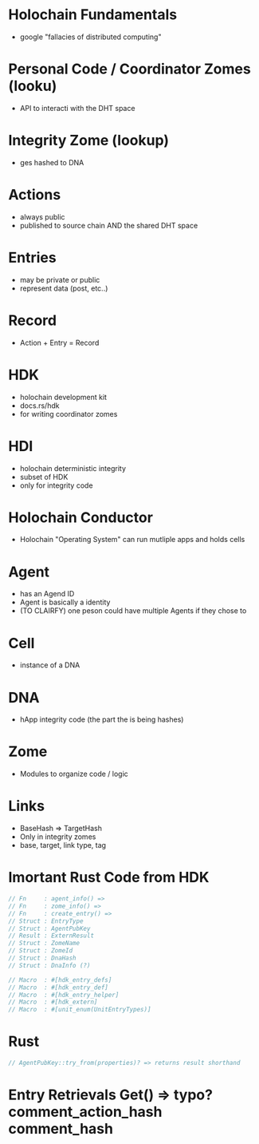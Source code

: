 # Holochain Fundamentals
- google "fallacies of distributed computing"

# Personal Code / Coordinator Zomes (looku)
- API to interacti with the DHT space

# Integrity Zome (lookup)
- ges hashed to DNA

# Actions
- always public
- published to source chain AND the shared DHT space

# Entries
- may be private or public
- represent data (post, etc..)

# Record
- Action + Entry = Record

# HDK 
- holochain development kit
- docs.rs/hdk
- for writing coordinator zomes

# HDI
- holochain deterministic integrity
- subset of HDK
- only for integrity code

# Holochain Conductor
- Holochain "Operating System" can run mutliple apps and holds cells

# Agent
- has an Agend ID
- Agent is basically a identity
- (TO CLAIRFY) one peson could have multiple Agents if they chose to

# Cell
- instance of a DNA

# DNA
- hApp integrity code (the part the is being hashes)

# Zome
- Modules to organize code / logic

# Links
- BaseHash => TargetHash
- Only in integrity zomes
- base, target, link type, tag

# Imortant Rust Code from HDK
```rust
// Fn     : agent_info() => 
// Fn     : zome_info() => 
// Fn     : create_entry() => 
// Struct : EntryType
// Struct : AgentPubKey
// Result : ExternResult
// Struct : ZomeName
// Struct : ZomeId
// Struct : DnaHash
// Struct : DnaInfo (?)

// Macro  : #[hdk_entry_defs]
// Macro  : #[hdk_entry_def]
// Macro  : #[hdk_entry_helper]
// Macro  : #[hdk_extern]
// Macro  : #[unit_enum(UnitEntryTypes)]
```

# Rust
```rust
// AgentPubKey::try_from(properties)? => returns result shorthand
```

# Entry Retrievals Get() => typo? comment_action_hash comment_hash
# 
